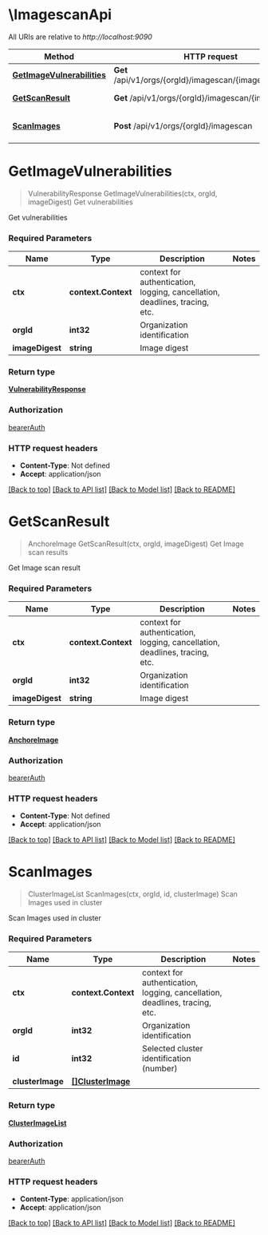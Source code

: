 # \ImagescanApi

All URIs are relative to *http://localhost:9090*

Method | HTTP request | Description
------------- | ------------- | -------------
[**GetImageVulnerabilities**](ImagescanApi.md#GetImageVulnerabilities) | **Get** /api/v1/orgs/{orgId}/imagescan/{imageDigest}/vuln | Get vulnerabilities
[**GetScanResult**](ImagescanApi.md#GetScanResult) | **Get** /api/v1/orgs/{orgId}/imagescan/{imageDigest} | Get Image scan results
[**ScanImages**](ImagescanApi.md#ScanImages) | **Post** /api/v1/orgs/{orgId}/imagescan | Scan Images used in cluster


# **GetImageVulnerabilities**
> VulnerabilityResponse GetImageVulnerabilities(ctx, orgId, imageDigest)
Get vulnerabilities

Get vulnerabilities

### Required Parameters

Name | Type | Description  | Notes
------------- | ------------- | ------------- | -------------
 **ctx** | **context.Context** | context for authentication, logging, cancellation, deadlines, tracing, etc.
  **orgId** | **int32**| Organization identification | 
  **imageDigest** | **string**| Image digest | 

### Return type

[**VulnerabilityResponse**](VulnerabilityResponse.md)

### Authorization

[bearerAuth](../README.md#bearerAuth)

### HTTP request headers

 - **Content-Type**: Not defined
 - **Accept**: application/json

[[Back to top]](#) [[Back to API list]](../README.md#documentation-for-api-endpoints) [[Back to Model list]](../README.md#documentation-for-models) [[Back to README]](../README.md)

# **GetScanResult**
> AnchoreImage GetScanResult(ctx, orgId, imageDigest)
Get Image scan results

Get Image scan result

### Required Parameters

Name | Type | Description  | Notes
------------- | ------------- | ------------- | -------------
 **ctx** | **context.Context** | context for authentication, logging, cancellation, deadlines, tracing, etc.
  **orgId** | **int32**| Organization identification | 
  **imageDigest** | **string**| Image digest | 

### Return type

[**AnchoreImage**](AnchoreImage.md)

### Authorization

[bearerAuth](../README.md#bearerAuth)

### HTTP request headers

 - **Content-Type**: Not defined
 - **Accept**: application/json

[[Back to top]](#) [[Back to API list]](../README.md#documentation-for-api-endpoints) [[Back to Model list]](../README.md#documentation-for-models) [[Back to README]](../README.md)

# **ScanImages**
> ClusterImageList ScanImages(ctx, orgId, id, clusterImage)
Scan Images used in cluster

Scan Images used in cluster

### Required Parameters

Name | Type | Description  | Notes
------------- | ------------- | ------------- | -------------
 **ctx** | **context.Context** | context for authentication, logging, cancellation, deadlines, tracing, etc.
  **orgId** | **int32**| Organization identification | 
  **id** | **int32**| Selected cluster identification (number) | 
  **clusterImage** | [**[]ClusterImage**](array.md)|  | 

### Return type

[**ClusterImageList**](ClusterImageList.md)

### Authorization

[bearerAuth](../README.md#bearerAuth)

### HTTP request headers

 - **Content-Type**: application/json
 - **Accept**: application/json

[[Back to top]](#) [[Back to API list]](../README.md#documentation-for-api-endpoints) [[Back to Model list]](../README.md#documentation-for-models) [[Back to README]](../README.md)

